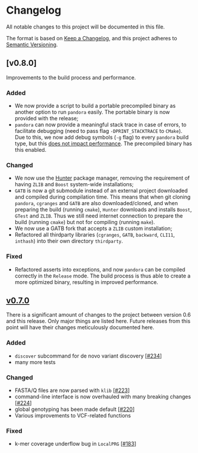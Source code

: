# Changelog

All notable changes to this project will be documented in this file.

The format is based on
[Keep a Changelog](https://keepachangelog.com/en/1.0.0/), and this
project adheres to
[Semantic Versioning](https://semver.org/spec/v2.0.0.html).

## [v0.8.0]

Improvements to the build process and performance.

### Added
- We now provide a script to build a portable precompiled binary as another option to run `pandora` easily.
  The portable binary is now provided with the release;
- `pandora` can now provide a meaningful stack trace in case of errors, to facilitate debugging
  (need to pass flag `-DPRINT_STACKTRACE` to `CMake`). Due to this, we now add debug symbols (`-g` flag)
  to every `pandora` build type, but this [does not impact performance](https://stackoverflow.com/a/39223245).
  The precompiled binary has this enabled.
  
### Changed
- We now use the [Hunter](https://github.com/cpp-pm/hunter) package manager, removing the requirement of having `ZLIB` and
  `Boost` system-wide installations;
- `GATB` is now a git submodule instead of an external project downloaded and compiled during compilation time.
  This means that when git cloning `pandora`, `cgranges` and `GATB` are also downloaded/cloned, and when preparing
  the build (running `cmake`), `Hunter` downloads and installs `Boost`, `GTest` and `ZLIB`.
  Thus we still need internet connection to prepare the build (running `cmake`) but not for compiling (running `make`).
- We now use a GATB fork that accepts a `ZLIB` custom installation;
- Refactored all thirdparty libraries (`cgranges`, `GATB`, `backward`, `CLI11`, `inthash`) into their own directory `thirdparty`.

### Fixed
- Refactored asserts into exceptions, and now `pandora` can be compiled correctly in the `Release` mode. 
  The build process is thus able to create a more optimized binary, resulting in improved performance.



## [v0.7.0]

There is a significant amount of changes to the project between version
0.6 and this release. Only major things are listed here. Future releases
from this point will have their changes meticulously documented here.

### Added

- `discover` subcommand for de novo variant discovery [[#234][234]]
- many more tests

### Changed

- FASTA/Q files are now parsed with `klib` [[#223][223]]
- command-line interface is now overhauled with many breaking changes
  [[#224][224]]
- global genotyping has been made default [[#220][220]]
- Various improvements to VCF-related functions

### Fixed

- k-mer coverage underflow bug in `LocalPRG` [[#183][183]]

[Unreleased]: https://github.com/olivierlacan/keep-a-changelog/compare/v0.7.0...HEAD
[v0.7.0]: https://github.com/rmcolq/pandora/releases/tag/v0.7.0

[183]: https://github.com/rmcolq/pandora/issues/183
[220]: https://github.com/rmcolq/pandora/pull/220
[223]: https://github.com/rmcolq/pandora/pull/223
[224]: https://github.com/rmcolq/pandora/pull/224
[234]: https://github.com/rmcolq/pandora/pull/234
